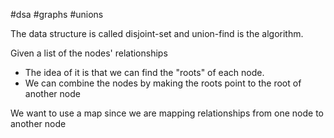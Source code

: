 #dsa #graphs #unions 

The data structure is called disjoint-set and union-find is the algorithm.

Given a list of the nodes' relationships
- The idea of it is that we can find the "roots" of each node.
- We can combine the nodes by making the roots point to the root of another node

We want to use a map since we are mapping relationships from one node to another node

